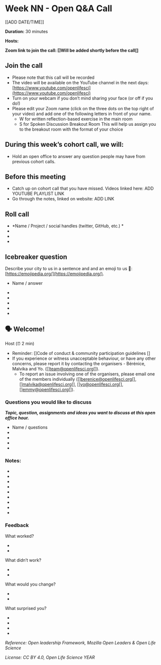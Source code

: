 
# Week NN -  Open Q\&A Call

[[ADD DATE/TIME]]

**Duration:** 30 minutes

**Hosts:** 

**Zoom link to join the call: []Will be added shortly before the call[]**



## Join the call

   * Please note that this call will be recorded
   * The video will be available on the YouTube channel in the next days: [https://www.youtube.com/openlifesci](https://www.youtube.com/openlifesci)
   * Turn on your webcam if you don’t mind sharing your face (or off if you do!)
   * Please edit your Zoom name (click on the three dots on the top right of your video) and add one of the following letters in front of your name.
       * W for written reflection-based exercise in the main room
       * S for Spoken Discussion Breakout Room This will help us assign you to the breakout room with the format of your choice 


## During this week’s cohort call, we will:

   * Hold an open office to answer any question people may have from previous cohort calls. 

## Before this meeting

   * Catch up on cohort call that you have missed. Videos linked here: ADD YOUTUBE PLAYLIST LINK
   * Go through the notes, linked on website: ADD LINK




## Roll call

   * *Name / Project / social handles (twitter, GitHub, etc.) *
   * 
   *  
   * 



## Icebreaker question

Describe your city to us in a sentence and and an emoji to us 🌸: [https://emojipedia.org/](https://emojipedia.org/).

   * Name / answer
   * 

   *  
   *  
   *  
   *  
## 

## 🗣️ Welcome! 

Host (⏰ 2 min) 

   * Reminder: []Code of conduct \& community participation guidelines []
   * If you experience or witness unacceptable behaviour, or have any other concerns, please report it by contacting the organisers - Bérénice, Malvika and Yo. ([]team@openlifesci.org[]).
       * To report an issue involving one of the organisers, please email one of the members individually ([]berenice@openlifesci.org[], []malvika@openlifesci.org[], []yo@openlifesci.org[], []emmy@openlifesci.org[]).


### Questions you would like to discuss



***Topic, question, assignments and ideas you want to discuss at this open office hour.***

   * Name / questions
   *  
   *  
   *  
   *  


### Notes:

   * 

   *  
   *  
   *  
   *  
   *  
   *  
   *  
   *  


### Feedback

What worked?

   *  
   *  
What didn’t work?

   *  
   *  
What would you change?

   *  
   *  
What surprised you?

   *  
   *  
   * 

   * 



*Reference: Open leadership Framework, Mozilla Open Leaders \& Open Life Science*

*License: CC BY 4.0, Open Life Science YEAR*












